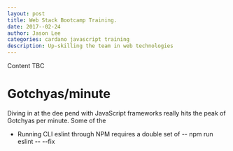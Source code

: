 ```yaml
---
layout: post
title: Web Stack Bootcamp Training. 
date: 2017--02-24
author: Jason Lee
categories: cardano javascript training 
description: Up-skilling the team in web technologies
---
```



Content TBC
# Gotchyas/minute
Diving in at the dee pend with JavaScript frameworks really hits the peak of Gotchyas per minute.  Some of the 
* Running CLI eslint through NPM requires a double set of -- npm run eslint -- --fix 
